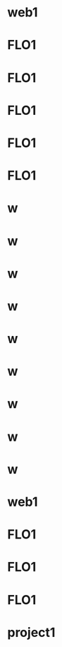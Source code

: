 # web1
# FLO1
# FLO1
# FLO1
# FLO1
# FLO1
# w
# w
# w
# w
# w
# w
# w
# w
# w
# web1
# FLO1
# FLO1
# FLO1
# project1
